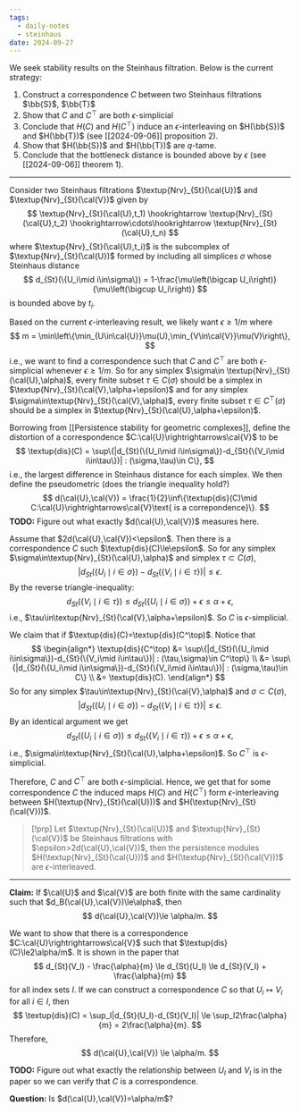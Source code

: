 ```yaml
---
tags:
  - daily-notes
  - steinhaus
date: 2024-09-27
---
```

We seek stability results on the Steinhaus filtration. Below is the current strategy:
1. Construct a correspondence $C$ between two Steinhaus filtrations $\bb{S}$, $\bb{T}$
2. Show that $C$ and $C^\top$ are both $\epsilon$-simplicial
3. Conclude that $H(C)$ and $H(C^\top)$ induce an $\epsilon$-interleaving on $H(\bb{S})$ and $H(\bb{T})$ (see [[2024-09-06]] proposition 2).
4. Show that $H(\bb{S})$ and $H(\bb{T})$ are $q$-tame.
5. Conclude that the bottleneck distance is bounded above by $\epsilon$ (see [[2024-09-06]] theorem 1).

---

Consider two Steinhaus filtrations $\textup{Nrv}_{St}(\cal{U})$ and $\textup{Nrv}_{St}(\cal{V})$ given by
$$
	\textup{Nrv}_{St}(\cal{U},t_1) \hookrightarrow \textup{Nrv}_{St}(\cal{U},t_2) \hookrightarrow\cdots\hookrightarrow \textup{Nrv}_{St}(\cal{U},t_n)
$$
where $\textup{Nrv}_{St}(\cal{U},t_i)$ is the subcomplex of $\textup{Nrv}_{St}(\cal{U})$ formed by including all simplices $\sigma$ whose Steinhaus distance
$$
	d_{St}(\{U_i\mid i\in\sigma\}) = 1-\frac{\mu\left(\bigcap U_i\right)}{\mu\left(\bigcup U_i\right)}
$$
is bounded above by $t_i$.

Based on the current $\epsilon$-interleaving result, we likely want $\epsilon\ge1/m$ where
$$
	m = \min\left\{\min_{U\in\cal{U}}\mu(U),\min_{V\in\cal{V}}\mu(V)\right\},
$$
i.e., we want to find a correspondence such that $C$ and $C^\top$ are both $\epsilon$-simplicial whenever $\epsilon\ge1/m$. So for any simplex $\sigma\in \textup{Nrv}_{St}(\cal{U},\alpha)$, every finite subset $\tau\in C(\sigma)$ should be a simplex in $\textup{Nrv}_{St}(\cal{V},\alpha+\epsilon)$ and for any simplex $\sigma\in\textup{Nrv}_{St}(\cal{V},\alpha)$, every finite subset $\tau\in C^\top(\sigma)$ should be a simplex in $\textup{Nrv}_{St}(\cal{U},\alpha+\epsilon)$.

Borrowing from [[Persistence stability for geometric complexes]], define the distortion of a correspondence $C:\cal{U}\rightrightarrows\cal{V}$ to be
$$
	\textup{dis}(C) = \sup\{|d_{St}(\{U_i\mid i\in\sigma\})-d_{St}(\{V_i\mid i\in\tau\})| : (\sigma,\tau)\in C\},
$$
i.e., the largest difference in Steinhaus distance for each simplex. We then define the pseudometric (does the triangle inequality hold?)
$$
	d(\cal{U},\cal{V}) = \frac{1}{2}\inf\{\textup{dis}(C)\mid C:\cal{U}\rightrightarrows\cal{V}\text{ is a correpondence}\}.
$$
**TODO:** Figure out what exactly $d(\cal{U},\cal{V})$ measures here.


Assume that $2d(\cal{U},\cal{V})<\epsilon$. Then there is a correspondence $C$ such $\textup{dis}(C)\le\epsilon$. So for any simplex $\sigma\in\textup{Nrv}_{St}(\cal{U},\alpha)$ and simplex $\tau\subset C(\sigma)$,
$$
	|d_{St}(\{U_i\mid i\in\sigma\}) - d_{St}(\{V_i\mid i\in \tau\})| \le \epsilon.
$$
By the reverse triangle-inequality:
$$
	d_{St}(\{V_i\mid i\in\tau\}) \le d_{St}(\{U_i\mid i\in\sigma\}) + \epsilon \le \alpha + \epsilon,
$$
i.e., $\tau\in\textup{Nrv}_{St}(\cal{V},\alpha+\epsilon)$. So $C$ is $\epsilon$-simplicial.

We claim that if $\textup{dis}(C)=\textup{dis}(C^\top)$. Notice that
$$
\begin{align*}
	\textup{dis}(C^\top) &= \sup\{|d_{St}(\{U_i\mid i\in\sigma\})-d_{St}(\{V_i\mid i\in\tau\})| : (\tau,\sigma)\in C^\top\} \\
	&= \sup\{|d_{St}(\{U_i\mid i\in\sigma\})-d_{St}(\{V_i\mid i\in\tau\})| : (\sigma,\tau)\in C\} \\
	&= \textup{dis}(C).
\end{align*}
$$
So for any simplex $\tau\in\textup{Nrv}_{St}(\cal{V},\alpha)$ and $\sigma\subset C(\sigma)$,
$$
	|d_{St}(\{U_i\mid i\in\sigma\}) - d_{St}(\{V_i\mid i\in \tau\})| \le \epsilon.
$$
By an identical argument we get
$$
	d_{St}(\{U_i\mid i\in\sigma\}) \le d_{St}(\{V_i\mid i\in\tau\}) + \epsilon \le \alpha + \epsilon,
$$
i.e., $\sigma\in\textup{Nrv}_{St}(\cal{U},\alpha+\epsilon)$. So $C^\top$ is $\epsilon$-simplicial.

Therefore, $C$ and $C^\top$ are both $\epsilon$-simplicial. Hence, we get that for some correspondence $C$ the induced maps $H(C)$ and $H(C^\top)$ form $\epsilon$-interleaving between $H(\textup{Nrv}_{St}(\cal{U}))$ and $H(\textup{Nrv}_{St}(\cal{V}))$.

> [!prp]
> Let $\textup{Nrv}_{St}(\cal{U})$ and $\textup{Nrv}_{St}(\cal{V})$ be Steinhaus filtrations with $\epsilon>2d(\cal{U},\cal{V})$, then the persistence modules $H(\textup{Nrv}_{St}(\cal{U}))$ and $H(\textup{Nrv}_{St}(\cal{V}))$ are $\epsilon$-interleaved.


---

**Claim:** If $\cal{U}$ and $\cal{V}$ are both finite with the same cardinality such that $d_B(\cal{U},\cal{V})\le\alpha$, then 
$$
	d(\cal{U},\cal{V})\le \alpha/m.
$$

We want to show that there is a correspondence $C:\cal{U}\rightrightarrows\cal{V}$ such that $\textup{dis}(C)\le2\alpha/m$. It is shown in the paper that
$$
	d_{St}(V_I) - \frac{\alpha}{m} \le d_{St}(U_I) \le d_{St}(V_I) + \frac{\alpha}{m}
$$
for all index sets $I$. If we can construct a correspondence $C$ so that $U_i\mapsto V_i$ for all $i\in I$, then 
$$
	\textup{dis}(C) = \sup_I|d_{St}(U_I)-d_{St}(V_I)| \le \sup_I2\frac{\alpha}{m} = 2\frac{\alpha}{m}.
$$
Therefore,
$$
	d(\cal{U},\cal{V}) \le \alpha/m.
$$

**TODO:** Figure out what exactly the relationship between $U_I$ and $V_I$ is in the paper so we can verify that $C$ is a correspondence.

**Question:** Is $d(\cal{U},\cal{V})=\alpha/m$?